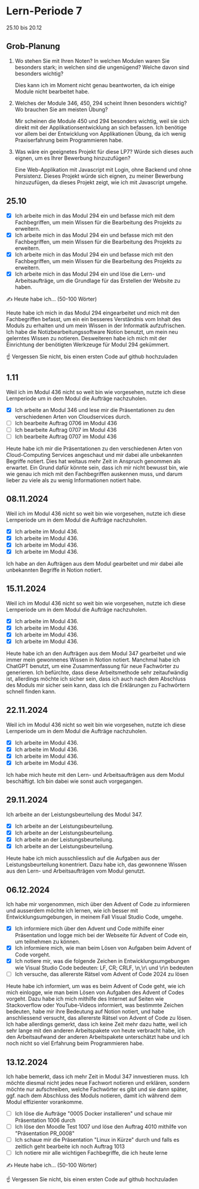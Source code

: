 # Lern-Periode 7

25.10 bis 20.12

## Grob-Planung

1. Wo stehen Sie mit Ihren Noten? In welchen Modulen waren Sie besonders stark; in welchen sind die ungenügend? Welche davon sind besonders wichtig?
   
   Dies kann ich im Moment nicht genau beantworten, da ich einige Module nicht bearbeitet habe.

2. Welches der Module 346, 450, 294 scheint Ihnen besonders wichtig? Wo brauchen Sie am meisten Übung?
   
   Mir scheinen die Module 450 und 294 besonders wichtig, weil sie sich direkt mit der Applikationsentwicklung an sich befassen. Ich benötige vor allem bei der Entwicklung von Applikationen Übung, da ich wenig Praxiserfahrung beim Programmieren habe.

3. Was wäre ein geeignetes Projekt für diese LP7? Würde sich dieses auch eignen, um es Ihrer Bewerbung hinzuzufügen?
   
   Eine Web-Applikation mit Javascript mit Login, ohne Backend und ohne Persistenz. Dieses Projekt würde sich eignen, zu meiner Bewerbung hinzuzufügen, da dieses Projekt zeigt, wie ich mit Javascript umgehe.

## 25.10

- [x] Ich arbeite mich in das Modul 294 ein und befasse mich mit dem Fachbegriffen, um mein Wissen für die Bearbeitung des Projekts zu erweitern.
- [x] Ich arbeite mich in das Modul 294 ein und befasse mich mit den Fachbegriffen, um mein Wissen für die Bearbeitung des Projekts zu erweitern.
- [x] Ich arbeite mich in das Modul 294 ein und befasse mich mit den Fachbegriffen, um mein Wissen für die Bearbeitung des Projekts zu erweitern.
- [x] Ich arbeite mich in das Modul 294 ein und löse die Lern- und Arbeitsaufträge, um die Grundlage für das Erstellen der Website zu haben.

✍️ Heute habe ich... (50-100 Wörter)

Heute habe ich mich in das Modul 294 eingearbeitet und mich mit den Fachbegriffen befasst, um ein ein besseres Verständnis vom Inhalt des Moduls zu erhalten und um mein Wissen in der Informatik aufzufrischen. Ich habe die Notizbearbeitungssoftware Notion benutzt, um mein neu gelerntes Wissen zu notieren. Desweiteren habe ich mich mit der Einrichtung der benötigten Werkzeuge für Modul 294 gekümmert.

☝️ Vergessen Sie nicht, bis einen ersten Code auf github hochzuladen

## 1.11
Weil ich im Modul 436 nicht so weit bin wie vorgesehen, nutzte ich diese Lernperiode um in dem Modul die Aufträge nachzuholen.

- [x] Ich arbeite an Modul 346 und lese mir die Präsentationen zu den verschiedenen Arten von Cloudservices durch.
- [ ] Ich bearbeite Auftrag 0706 im Modul 436
- [ ] Ich bearbeite Auftrag 0707 im Modul 436
- [ ] Ich bearbeite Auftrag 0707 im Modul 436

Heute habe ich mir die Präsentationen zu den verschiedenen Arten von Cloud-Computing Services angeschaut und mir dabei alle unbekannten Begriffe notiert. Dies hat weitaus mehr Zeit in Anspruch genommen als erwartet. Ein Grund dafür könnte sein, dass ich mir nicht bewusst bin, wie wie genau ich mich mit den Fachbegriffen auskennen muss, und darum lieber zu viele als zu wenig Informationen notiert habe.

## 08.11.2024
Weil ich im Modul 436 nicht so weit bin wie vorgesehen, nutzte ich diese Lernperiode um in dem Modul die Aufträge nachzuholen.

- [x]  Ich arbeite im Modul 436.
- [x]  Ich arbeite im Modul 436.
- [x]  Ich arbeite im Modul 436.
- [x]  Ich arbeite im Modul 436.

Ich habe an den Aufträgen aus dem Modul gearbeitet und mir dabei alle unbekannten Begriffe in Notion notiert.

## 15.11.2024
Weil ich im Modul 436 nicht so weit bin wie vorgesehen, nutzte ich diese Lernperiode um in dem Modul die Aufträge nachzuholen.

- [x]  Ich arbeite im Modul 436.
- [x]  Ich arbeite im Modul 436.
- [x]  Ich arbeite im Modul 436.
- [x]  Ich arbeite im Modul 436.

Heute habe ich an den Aufträgen aus dem Modul 347 gearbeitet und wie immer mein gewonnenes Wissen in Notion notiert. Manchmal habe ich ChatGPT benutzt, um eine Zusammenfassung für neue Fachwörter zu generieren. Ich befürchte, dass diese Arbeitsmethode sehr zeitaufwändig ist, allerdings möchte ich sicher sein, dass ich auch nach dem Abschluss des Moduls mir sicher sein kann, dass ich die Erklärungen zu Fachwörtern schnell finden kann.

## 22.11.2024
Weil ich im Modul 436 nicht so weit bin wie vorgesehen, nutzte ich diese Lernperiode um in dem Modul die Aufträge nachzuholen.

- [x]  Ich arbeite im Modul 436.
- [x]  Ich arbeite im Modul 436.
- [x]  Ich arbeite im Modul 436.
- [x]  Ich arbeite im Modul 436.

Ich habe mich heute mit den Lern- und Arbeitsaufträgen aus dem Modul beschäftigt. Ich bin dabei wie sonst auch vorgegangen.

## 29.11.2024
Ich arbeite an der Leistungsbeurteilung des Modul 347.

- [x]  Ich arbeite an der Leistungsbeurteilung.
- [x]  Ich arbeite an der Leistungsbeurteilung.
- [x]  Ich arbeite an der Leistungsbeurteilung.
- [x]  Ich arbeite an der Leistungsbeurteilung.

Heute habe ich mich ausschliesslich auf die Aufgaben aus der Leistungsbeurteilung konentriert. Dazu habe ich, das gewonnene Wissen aus den Lern- und Arbeitsaufträgen vom Modul genutzt.

## 06.12.2024
Ich habe mir vorgenommen, mich über den Advent of Code zu informieren und ausserdem möchte ich lernen, wie ich besser mit Entwicklungsumgebungen, in meinem Fall Visual Studio Code, umgehe.

- [x] Ich informiere mich über den Advent und Code mithilfe einer Präsentation und logge mich bei der Webseite für Advent of Code ein, um teilnehmen zu können.
- [x] Ich informiere mich, wie man beim Lösen von Aufgaben beim Advent of Code vorgeht.
- [x] Ich notiere mir, was die folgende Zeichen in Entwicklungsumgebungen wie Visual Studio Code bedeuten: LF, CR; CRLF, \n,\r\ und \r\n bedeuten
- [ ] Ich versuche, das allererste Rätsel vom Advent of Code 2024 zu lösen

Heute habe ich informiert, um was es beim Advent of Code geht, wie ich mich einlogge, wie man beim Lösen von Aufgaben des Advent of Codes vorgeht. Dazu habe ich mich mithilfe des Internet auf Seiten wie Stackoverflow oder YouTube-Videos informiert, was bestimmte Zeichen bedeuten, habe mir ihre Bedeutung auf Notion notiert, und habe anschliessend versucht, das allererste Rätsel von Advent of Code zu lösen. Ich habe allerdings gemerkt, dass ich keine Zeit mehr dazu hatte, weil ich sehr lange mit den anderen Arbeitspakete von heute verbracht habe, ich den Arbeitsaufwand der anderen Arbeitspakete unterschätzt habe und ich noch nicht so viel Erfahrung beim Programmieren habe.

## 13.12.2024
Ich habe bemerkt, dass ich mehr Zeit in Modul 347 innvestieren muss. Ich möchte diesmal nicht jedes neue Fachwort notieren und erklären, sondern möchte nur aufschreiben, welche Fachwörter es gibt und sie dann später, ggf. nach dem Abschluss des Moduls notieren, damit ich während dem Modul effizienter vorankomme.

- [ ] Ich löse die Aufträge "0005 Docker installieren" und schaue mir Präsentation 1006 durch
- [ ] Ich löse den Moodle Test 1007 und löse den Auftrag 4010 mithilfe von "Präsentation PR_0008"
- [ ] Ich schaue mir die Präsentation "Linux in Kürze" durch und falls es zeitlich geht bearbeite ich noch Auftrag 1013
- [ ] Ich notiere mir alle wichtigen Fachbegriffe, die ich heute lerne

✍️ Heute habe ich... (50-100 Wörter)

☝️ Vergessen Sie nicht, bis einen ersten Code auf github hochzuladen
